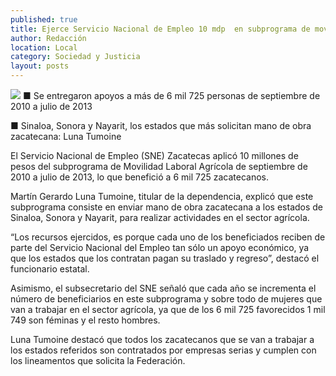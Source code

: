 ```yaml
---
published: true
title: Ejerce Servicio Nacional de Empleo 10 mdp  en subprograma de movilidad laboral agrícola
author: Redacción
location: Local
category: Sociedad y Justicia
layout: posts
---
```


![](http://i.imgur.com/A78GUkMm.jpg)
■ Se entregaron apoyos a más de 6 mil 725 personas de septiembre de 2010 a julio de 2013

■ Sinaloa, Sonora y Nayarit, los estados que más solicitan mano de obra zacatecana: Luna Tumoine

El Servicio Nacional de Empleo (SNE) Zacatecas aplicó 10 millones de pesos del subprograma de Movilidad Laboral Agrícola de septiembre de 2010 a julio de 2013, lo que benefició a 6 mil 725 zacatecanos.
 
 Martín Gerardo Luna Tumoine, titular de la dependencia, explicó que este subprograma consiste en enviar mano de obra zacatecana a los estados de Sinaloa, Sonora y Nayarit, para realizar actividades en el sector agrícola.

“Los recursos ejercidos, es porque cada uno de los beneficiados reciben de parte del 
Servicio Nacional del Empleo tan sólo un apoyo económico, ya que los estados que los contratan pagan su traslado y regreso”, destacó el funcionario estatal.

Asimismo, el subsecretario del SNE señaló que cada año se incrementa el número de beneficiarios en este subprograma y sobre todo de mujeres que van a trabajar en el sector agrícola, ya que de los 6 mil 725  favorecidos 1 mil 749 son féminas y el resto hombres.

Luna Tumoine destacó que todos los zacatecanos que se van a trabajar a los estados referidos son contratados por empresas serias  y cumplen con los lineamentos que solicita la Federación.
